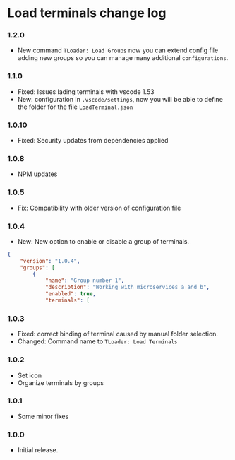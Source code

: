 # Load terminals change log

### 1.2.0

- New command `TLoader: Load Groups` now you can extend config file adding new groups so you can manage many additional `configurations`.

### 1.1.0

- Fixed: Issues lading terminals with vscode 1.53
- New: configuration in `.vscode/settings`, now you will be able to define the folder for the file `LoadTerminal.json`

### 1.0.10

- Fixed: Security updates from dependencies applied

### 1.0.8

- NPM updates

### 1.0.5

- Fix: Compatibility with older version of configuration file

### 1.0.4

- New: New option to enable or disable a group of terminals.

```json
{
    "version": "1.0.4",
    "groups": [
        {
            "name": "Group number 1",
            "description": "Working with microservices a and b",
            "enabled": true,
            "terminals": [

```

### 1.0.3

- Fixed: correct binding of terminal caused by manual folder selection.
- Changed: Command name to `TLoader: Load Terminals`

### 1.0.2

- Set icon
- Organize terminals by groups

### 1.0.1

- Some minor fixes

### 1.0.0

- Initial release.
